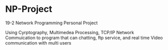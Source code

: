 # NP-Project
19-2 Network Programming Personal Project

Using Cyrptography, Multimedea Processing, TCP/IP Network Commuication to program that can chatting, ftp service, and real time Video communication with multi users
